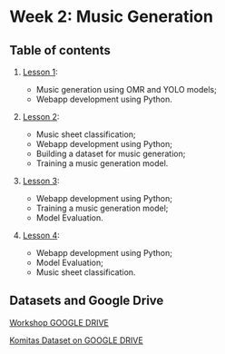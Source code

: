 # Week 2: Music Generation

## Table of contents

1. [Lesson 1](../lessons/week2_lesson_1.md):
    * Music generation using OMR and YOLO models;
    * Webapp development using Python.

2. [Lesson 2](../lessons/week2_lesson_2.md):
    * Music sheet classification;
    * Webapp development using Python;
    * Building a dataset for music generation;
    * Training a music generation model.

3. [Lesson 3](../lessons/week2_lesson_3.md):
    * Webapp development using Python;
    * Training a music generation model;
    * Model Evaluation.

4. [Lesson 4](../lessons/week2_lesson_4.md):
    * Webapp development using Python;
    * Model Evaluation;
    * Music sheet classification.


## Datasets and Google Drive

[Workshop GOOGLE DRIVE](https://drive.google.com/drive/folders/1ND3OpU4lX-P_aHAl6CWa-ZQZTlumOdGD?usp=sharing)

[Komitas Dataset on GOOGLE DRIVE](https://drive.google.com/drive/folders/1T01oMvwHWQ0y3VtXUr3DARhs-LJZwnyJ?usp=sharing)